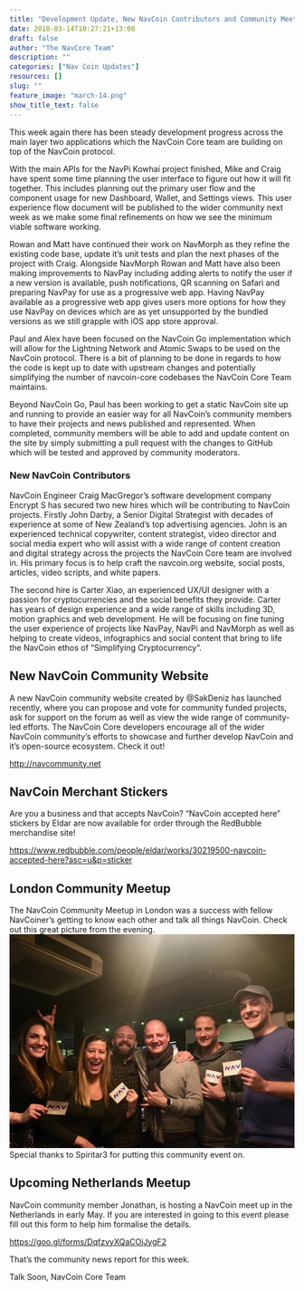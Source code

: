 ```yaml
---
title: "Development Update, New NavCoin Contributors and Community Meetups"
date: 2018-03-14T10:27:21+13:00
draft: false
author: "The NavCore Team"
description: ""
categories: ["Nav Coin Updates"]
resources: []
slug: ""
feature_image: "march-14.png"
show_title_text: false
---
```

This week again there has been steady development progress across the main layer two applications which the NavCoin Core team are building on top of the NavCoin protocol.
<!--more-->

With the main APIs for the NavPi Kowhai project finished, Mike and Craig have spent some time planning the user interface to figure out how it will fit together. This includes planning out the primary user flow and the component usage for new Dashboard, Wallet, and Settings views. This user experience flow document will be published to the wider community next week as we make some final refinements on how we see the minimum viable software working.

Rowan and Matt have continued their work on NavMorph as they refine the existing code base, update it’s unit tests and plan the next phases of the project with Craig. Alongside NavMorph Rowan and Matt have also been making improvements to NavPay including adding alerts to notify the user if a new version is available, push notifications, QR scanning on Safari and preparing NavPay for use as a progressive web app. Having NavPay available as a progressive web app gives users more options for how they use NavPay on devices which are as yet unsupported by the bundled versions as we still grapple with iOS app store approval.

Paul and Alex have been focused on the NavCoin Go implementation which will allow for the Lightning Network and Atomic Swaps to be used on the NavCoin protocol. There is a bit of planning to be done in regards to how the code is kept up to date with upstream changes and potentially simplifying the number of navcoin-core codebases the NavCoin Core Team maintains.

Beyond NavCoin Go, Paul has been working to get a static NavCoin site up and running to provide an easier way for all NavCoin’s community members to have their projects and news published and represented. When completed, community members will be able to add and update content on the site by simply submitting a pull request with the changes to GitHub which will be tested and approved by community moderators.

### New NavCoin Contributors
NavCoin Engineer Craig MacGregor’s software development company Encrypt S has secured two new hires which will be contributing to NavCoin projects. Firstly John Darby, a Senior Digital Strategist with decades of experience at some of New Zealand’s top advertising agencies. John is an experienced technical copywriter, content strategist, video director and social media expert who will assist with a wide range of content creation and digital strategy across the projects the NavCoin Core team are involved in. His primary focus is to help craft the navcoin.org website, social posts, articles, video scripts, and white papers.

The second hire is Carter Xiao, an experienced UX/UI designer with a passion for cryptocurrencies and the social benefits they provide. Carter has years of design experience and a wide range of skills including 3D, motion graphics and web development. He will be focusing on fine tuning the user experience of projects like NavPay, NavPi and NavMorph as well as helping to create videos, infographics and social content that bring to life the NavCoin ethos of “Simplifying Cryptocurrency”.

## New NavCoin Community Website
A new NavCoin community website created by @SakDeniz has launched recently, where you can propose and vote for community funded projects, ask for support on the forum as well as view the wide range of community-led efforts. The NavCoin Core developers encourage all of the wider NavCoin community’s efforts to showcase and further develop NavCoin and it’s open-source ecosystem. Check it out!

http://navcommunity.net

## NavCoin Merchant Stickers
Are you a business and that accepts NavCoin? “NavCoin accepted here” stickers by Eldar are now available for order through the RedBubble merchandise site!

https://www.redbubble.com/people/eldar/works/30219500-navcoin-accepted-here?asc=u&p=sticker

## London Community Meetup
The NavCoin Community Meetup in London was a success with fellow NavCoiner’s getting to know each other and talk all things NavCoin. Check out this great picture from the evening.
![](LondonNavCoinMeetUp.jpg)
Special thanks to Spiritar3 for putting this community event on.

## Upcoming Netherlands Meetup
NavCoin community member Jonathan, is hosting a NavCoin meet up in the Netherlands in early May. If you are interested in going to this event please fill out this form to help him formalise the details.

https://goo.gl/forms/DqfzvyXQaCOjJygF2

That’s the community news report for this week.

Talk Soon,
NavCoin Core Team